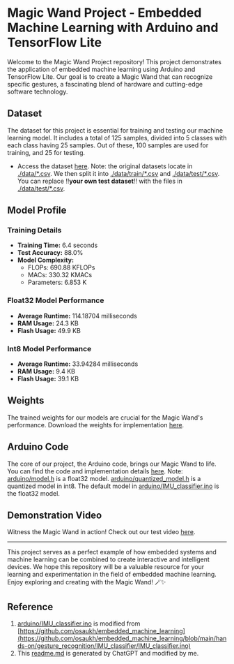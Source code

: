 # Magic Wand Project - Embedded Machine Learning with Arduino and TensorFlow Lite

Welcome to the Magic Wand Project repository! This project demonstrates the application of embedded machine learning using Arduino and TensorFlow Lite. Our goal is to create a Magic Wand that can recognize specific gestures, a fascinating blend of hardware and cutting-edge software technology.

## Dataset
The dataset for this project is essential for training and testing our machine learning model. It includes a total of 125 samples, divided into 5 classes with each class having 25 samples. Out of these, 100 samples are used for training, and 25 for testing.
- Access the dataset [here](./data). Note: the original datasets locate in [./data/*.csv](./data). We then split it into [./data/train/*.csv](./data/train/) and [./data/test/*.csv](./data/test/). You can replace ‼️**your own test dataset**‼️ with the files in [./data/test/*.csv](./data/test/).

## Model Profile

### Training Details
- **Training Time:** 6.4 seconds
- **Test Accuracy:** 88.0%
- **Model Complexity:**
  - FLOPs: 690.88 KFLOPs
  - MACs: 330.32 KMACs
  - Parameters: 6.853 K

### Float32 Model Performance
- **Average Runtime:** 114.18704 milliseconds
- **RAM Usage:** 24.3 KB
- **Flash Usage:** 49.9 KB

### Int8 Model Performance
- **Average Runtime:** 33.94284 milliseconds
- **RAM Usage:** 9.4 KB
- **Flash Usage:** 39.1 KB

## Weights
The trained weights for our models are crucial for the Magic Wand's performance. Download the weights for implementation [here](./weights).

## Arduino Code
The core of our project, the Arduino code, brings our Magic Wand to life. You can find the code and implementation details [here](./arduino).
Note: [arduino/model.h](arduino/model.h) is a float32 model. [arduino/quantized_model.h](arduino/quantized_model.h) is a quantized model in int8. The default model in [arduino/IMU_classifier.ino](arduino/IMU_classifier.ino) is the float32 model.

## Demonstration Video
Witness the Magic Wand in action! Check out our test video [here](https://1drv.ms/v/s!AqenOA57360giKli8E5F6MsIUq8OUg?e=a6dGig).

---

This project serves as a perfect example of how embedded systems and machine learning can be combined to create interactive and intelligent devices. We hope this repository will be a valuable resource for your learning and experimentation in the field of embedded machine learning. Enjoy exploring and creating with the Magic Wand! 🪄✨


## Reference

1. [arduino/IMU_classifier.ino](arduino/IMU_classifier.ino) is modified from [https://github.com/osaukh/embedded_machine_learning](https://github.com/osaukh/embedded_machine_learning/blob/main/hands-on/gesture_recognition/IMU_classifier/IMU_classifier.ino)
2. This [readme.md](readme.md) is generated by ChatGPT and modified by me.
